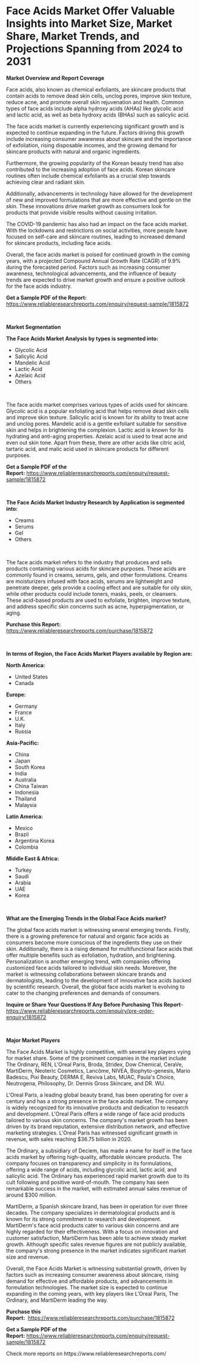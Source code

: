 <p><h1>Face Acids Market Offer Valuable Insights into Market Size, Market Share, Market Trends, and Projections Spanning from 2024 to 2031</h1></p><p><strong>Market Overview and Report Coverage</strong></p>
<p><p>Face acids, also known as chemical exfoliants, are skincare products that contain acids to remove dead skin cells, unclog pores, improve skin texture, reduce acne, and promote overall skin rejuvenation and health. Common types of face acids include alpha hydroxy acids (AHAs) like glycolic acid and lactic acid, as well as beta hydroxy acids (BHAs) such as salicylic acid.</p><p>The face acids market is currently experiencing significant growth and is expected to continue expanding in the future. Factors driving this growth include increasing consumer awareness about skincare and the importance of exfoliation, rising disposable incomes, and the growing demand for skincare products with natural and organic ingredients.</p><p>Furthermore, the growing popularity of the Korean beauty trend has also contributed to the increasing adoption of face acids. Korean skincare routines often include chemical exfoliants as a crucial step towards achieving clear and radiant skin.</p><p>Additionally, advancements in technology have allowed for the development of new and improved formulations that are more effective and gentle on the skin. These innovations drive market growth as consumers look for products that provide visible results without causing irritation.</p><p>The COVID-19 pandemic has also had an impact on the face acids market. With the lockdowns and restrictions on social activities, more people have focused on self-care and skincare routines, leading to increased demand for skincare products, including face acids.</p><p>Overall, the face acids market is poised for continued growth in the coming years, with a projected Compound Annual Growth Rate (CAGR) of 9.9% during the forecasted period. Factors such as increasing consumer awareness, technological advancements, and the influence of beauty trends are expected to drive market growth and ensure a positive outlook for the face acids industry.</p></p>
<p><strong>Get a Sample PDF of the Report:</strong> <a href="https://www.reliableresearchreports.com/enquiry/request-sample/1815872">https://www.reliableresearchreports.com/enquiry/request-sample/1815872</a></p>
<p>&nbsp;</p>
<p><strong>Market Segmentation</strong></p>
<p><strong>The Face Acids Market Analysis by types is segmented into:</strong></p>
<p><ul><li>Glycolic Acid</li><li>Salicylic Acid</li><li>Mandelic Acid</li><li>Lactic Acid</li><li>Azelaic Acid</li><li>Others</li></ul></p>
<p>&nbsp;</p>
<p><p>The face acids market comprises various types of acids used for skincare. Glycolic acid is a popular exfoliating acid that helps remove dead skin cells and improve skin texture. Salicylic acid is known for its ability to treat acne and unclog pores. Mandelic acid is a gentle exfoliant suitable for sensitive skin and helps in brightening the complexion. Lactic acid is known for its hydrating and anti-aging properties. Azelaic acid is used to treat acne and even out skin tone. Apart from these, there are other acids like citric acid, tartaric acid, and malic acid used in skincare products for different purposes.</p></p>
<p><strong>Get a Sample PDF of the Report:</strong>&nbsp;<a href="https://www.reliableresearchreports.com/enquiry/request-sample/1815872">https://www.reliableresearchreports.com/enquiry/request-sample/1815872</a></p>
<p>&nbsp;</p>
<p><strong>The Face Acids Market Industry Research by Application is segmented into:</strong></p>
<p><ul><li>Creams</li><li>Serums</li><li>Gel</li><li>Others</li></ul></p>
<p>&nbsp;</p>
<p><p>The face acids market refers to the industry that produces and sells products containing various acids for skincare purposes. These acids are commonly found in creams, serums, gels, and other formulations. Creams are moisturizers infused with face acids, serums are lightweight and penetrate deeper, gels provide a cooling effect and are suitable for oily skin, while other products could include toners, masks, peels, or cleansers. These acid-based products are used to exfoliate, brighten, improve texture, and address specific skin concerns such as acne, hyperpigmentation, or aging.</p></p>
<p><strong>Purchase this Report:</strong>&nbsp; <a href="https://www.reliableresearchreports.com/purchase/1815872">https://www.reliableresearchreports.com/purchase/1815872</a></p>
<p>&nbsp;</p>
<p><strong>In terms of Region, the Face Acids Market Players available by Region are:</strong></p>
<p>
    <p> <strong> North America: </strong>
        <ul>
            <li>United States</li>
            <li>Canada</li>
        </ul>
        </p> 
    <p> <strong> Europe: </strong>
        <ul>
            <li>Germany</li>
            <li>France</li>
            <li>U.K.</li>
            <li>Italy</li>
            <li>Russia</li>
        </ul>
        </p> 
    <p> <strong> Asia-Pacific: </strong>
        <ul>
            <li>China</li>
            <li>Japan</li>
            <li>South Korea</li>
            <li>India</li>
            <li>Australia</li>
            <li>China Taiwan</li>
            <li>Indonesia</li>
            <li>Thailand</li>
            <li>Malaysia</li>
        </ul>
        </p> 
    <p> <strong> Latin America: </strong>
        <ul>
            <li>Mexico</li>
            <li>Brazil</li>
            <li>Argentina Korea</li>
            <li>Colombia</li>
        </ul>
        </p> 
    <p> <strong> Middle East & Africa: </strong>
        <ul>
            <li>Turkey</li>
            <li>Saudi</li>
            <li>Arabia</li>
            <li>UAE</li>
            <li>Korea</li>
        </ul>
    </p>
    </p>
<p>&nbsp;</p>
<p><strong>What are the Emerging Trends in the Global Face Acids market?</strong></p>
<p><p>The global face acids market is witnessing several emerging trends. Firstly, there is a growing preference for natural and organic face acids as consumers become more conscious of the ingredients they use on their skin. Additionally, there is a rising demand for multifunctional face acids that offer multiple benefits such as exfoliation, hydration, and brightening. Personalization is another emerging trend, with companies offering customized face acids tailored to individual skin needs. Moreover, the market is witnessing collaborations between skincare brands and dermatologists, leading to the development of innovative face acids backed by scientific research. Overall, the global face acids market is evolving to cater to the changing preferences and demands of consumers.</p></p>
<p><strong>Inquire or Share Your Questions If Any Before Purchasing This Report</strong>- <a href="https://www.reliableresearchreports.com/enquiry/pre-order-enquiry/1815872">https://www.reliableresearchreports.com/enquiry/pre-order-enquiry/1815872</a></p>
<p>&nbsp;</p>
<p><strong>Major Market Players</strong></p>
<p><p>The Face Acids Market is highly competitive, with several key players vying for market share. Some of the prominent companies in the market include The Ordinary, REN, L'Oreal Paris, Broda, Stridex, Dow Chemical, CeraVe, MartiDerm, Neoteric Cosmetics, Lancôme, NIVEA, Biophyto-genesis, Mario Badescu, Pixi Beauty, DERMA E, Reviva Labs, MUAC, Paula's Choice, Neutrogena, Philosophy, Dr. Dennis Gross Skincare, and DR. WU.</p><p>L'Oreal Paris, a leading global beauty brand, has been operating for over a century and has a strong presence in the face acids market. The company is widely recognized for its innovative products and dedication to research and development. L'Oreal Paris offers a wide range of face acid products tailored to various skin concerns. The company's market growth has been driven by its brand reputation, extensive distribution network, and effective marketing strategies. L'Oreal Paris has witnessed significant growth in revenue, with sales reaching $36.75 billion in 2020.</p><p>The Ordinary, a subsidiary of Deciem, has made a name for itself in the face acids market by offering high-quality, affordable skincare products. The company focuses on transparency and simplicity in its formulations, offering a wide range of acids, including glycolic acid, lactic acid, and salicylic acid. The Ordinary has experienced rapid market growth due to its cult following and positive word-of-mouth. The company has seen remarkable success in the market, with estimated annual sales revenue of around $300 million.</p><p>MartiDerm, a Spanish skincare brand, has been in operation for over three decades. The company specializes in dermatological products and is known for its strong commitment to research and development. MartiDerm's face acid products cater to various skin concerns and are highly regarded for their effectiveness. With a focus on innovation and customer satisfaction, MartiDerm has been able to achieve steady market growth. Although specific sales revenue figures are not publicly available, the company's strong presence in the market indicates significant market size and revenue.</p><p>Overall, the Face Acids Market is witnessing substantial growth, driven by factors such as increasing consumer awareness about skincare, rising demand for effective and affordable products, and advancements in formulation technologies. The market size is expected to continue expanding in the coming years, with key players like L'Oreal Paris, The Ordinary, and MartiDerm leading the way.</p></p>
<p><strong>Purchase this Report:</strong>&nbsp;&nbsp;<a href="https://www.reliableresearchreports.com/purchase/1815872">https://www.reliableresearchreports.com/purchase/1815872</a></p>
<p></p>
<p><strong>Get a Sample PDF of the Report:</strong>&nbsp;<a href="https://www.reliableresearchreports.com/enquiry/request-sample/1815872">https://www.reliableresearchreports.com/enquiry/request-sample/1815872</a></p>
<p>Check more reports on https://www.reliableresearchreports.com/</p>